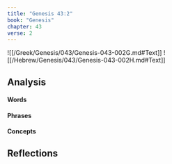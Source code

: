 ```yaml
---
title: "Genesis 43:2"
book: "Genesis"
chapter: 43
verse: 2
---
```

![[/Greek/Genesis/043/Genesis-043-002G.md#Text]]
![[/Hebrew/Genesis/043/Genesis-043-002H.md#Text]]

## Analysis

#### Words

#### Phrases

#### Concepts

## Reflections
